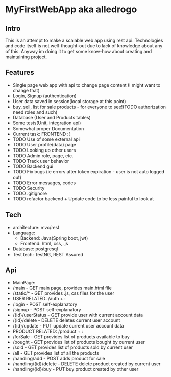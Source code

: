# MyFirstWebApp aka alledrogo
## Intro
This is an attempt to make a scalable web app using rest api. 
Technologies and code itself is not well-thought-out due to lack of knowledge about any of this. 
Anyway im doing it to get some know-how about creating and maintaining project.

## Features
+ Single page web app with api to change page content (I might want to change that)
+ Login, Signup (authentication)
+ User data saved in session(local storage at this point)
+ buy, sell, list for sale products - for everyone to see!(TODO authorization need roles and such)
+ Database (User and Products tables)
+ Some tests(Unit, integration api)
+ Somewhat proper Documentation
+ Current task: FRONTEND :(
+ TODO Use of some external api
+ TODO User profile(data) page
+ TODO Looking up other users
+ TODO Admin role, page, etc.
+ TODO Track user behavior
+ TODO Backend gui
+ TODO Fix bugs (ie errors after token expiration - user is not auto logged out)
+ TODO Error messages, codes
+ TODO Security
+ TODO .gitignore
+ TODO refactor backend + Update code to be less painful to look at

## Tech
+ architecture: mvc/rest
+ Language: 
  + Backend: Java(Spring boot, jwt)
  + Frontend: html, css, .js
+ Database: postgresql
+ Test tech: TestNG, REST Assured

## Api

+ MainPage:
+ /main - GET main page, provides main.html file
+ /static/* - GET provides .js, css files for the user
+ USER RELATED: /auth + :
+ /login - POST self-explanatory
+ /signup - POST self-explanatory
+ /{id}/userStatus - GET provide user with current account data
+ /{id}/delete - DELETE deletes current user account
+ /{id}/update - PUT update current user account data
+ PRODUCT RELATED: /product + :
+ /forSale - GET provides list of products available to buy
+ /bought - GET provides list of products bought by current user
+ /sold - GET provides list of products sold by current user
+ /all - GET provides list of all the products
+ /handling/add - POST adds product for sale
+ /handling/{id}/delete - DELETE delete product created by current user
+ /handling/{id}/buy - PUT buy product created by other user




